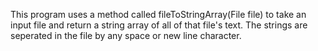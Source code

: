 This program uses a method called fileToStringArray(File file) to take an input file and return a string array
of all of that file's text. The strings are seperated in the file by any space or new line character. 